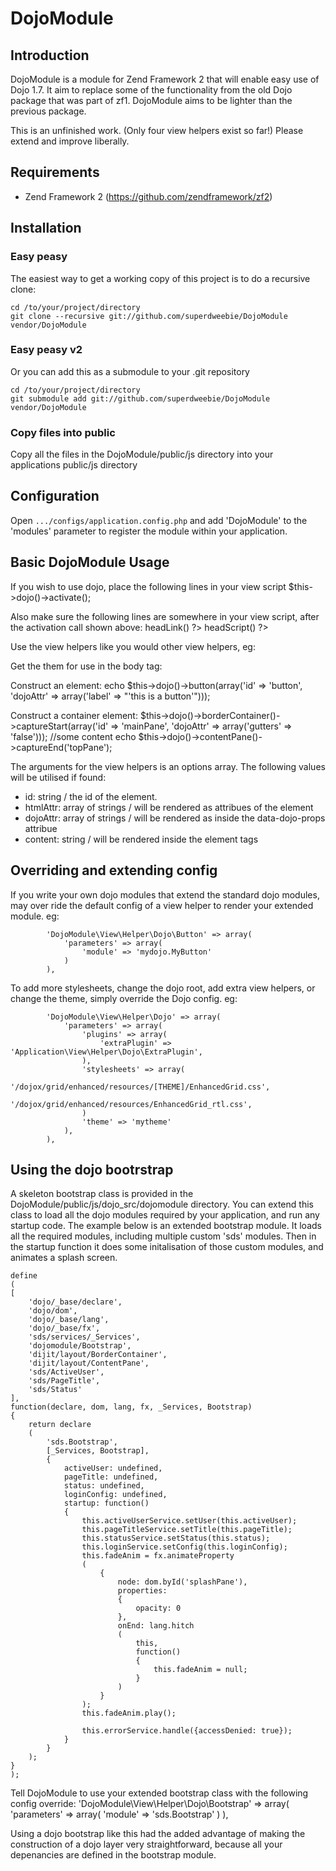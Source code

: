 DojoModule
==========

## Introduction
DojoModule is a module for Zend Framework 2 that will enable easy use of Dojo 1.7. It aim to replace some of the functionality from the old Dojo package that was part of zf1. DojoModule aims to be lighter than the previous package.

This is an unfinished work. (Only four view helpers exist so far!) Please extend and improve liberally.

## Requirements
  * Zend Framework 2 (https://github.com/zendframework/zf2)
  
## Installation
### Easy peasy
The easiest way to get a working copy of this project is to do a recursive clone:

    cd /to/your/project/directory
    git clone --recursive git://github.com/superdweebie/DojoModule vendor/DojoModule

### Easy peasy v2
Or you can add this as a submodule to your .git repository

    cd /to/your/project/directory
    git submodule add git://github.com/superdweebie/DojoModule  vendor/DojoModule

### Copy files into public
Copy all the files in the DojoModule/public/js directory into your applications public/js directory
	
## Configuration

Open `.../configs/application.config.php` and add 'DojoModule'
to the 'modules' parameter to register the module within your application.
	
## Basic DojoModule Usage

If you wish to use dojo, place the following lines in your view script
    $this->dojo()->activate();

Also make sure the following lines are somewhere in your view script, after the activation call shown above:
    <?php echo $this->headLink() ?>
    <?php echo $this->headScript() ?>   

Use the view helpers like you would other view helpers, eg:

Get the them for use in the body tag:
    <body class="<?php echo $this->dojo()->getTheme();?>">

Construct an element:
    echo $this->dojo()->button(array('id' => 'button', 'dojoAttr' => array('label' => "'this is a button'")));  

Construct a container element:
    $this->dojo()->borderContainer()->captureStart(array('id' => 'mainPane', 'dojoAttr' => array('gutters' => 'false')));
        //some content
    echo $this->dojo()->contentPane()->captureEnd('topPane');

The arguments for the view helpers is an options array. The following values will be utilised if found:
* id: string / the id of the element.
* htmlAttr: array of strings / will be rendered as attribues of the element
* dojoAttr: array of strings / will be rendered as inside the data-dojo-props attribue
* content: string / will be rendered inside the element tags

## Overriding and extending config

If you write your own dojo modules that extend the standard dojo modules, may over ride the default config of a view helper to render your extended module. eg:

            'DojoModule\View\Helper\Dojo\Button' => array(
                'parameters' => array(
                    'module' => 'mydojo.MyButton'
                )
            ),     

To add more stylesheets, change the dojo root, add extra view helpers, or change the theme, simply override the Dojo config. eg:

            'DojoModule\View\Helper\Dojo' => array(
                'parameters' => array(
                    'plugins' => array(
                        'extraPlugin' => 'Application\View\Helper\Dojo\ExtraPlugin',                              
                    ),
                    'stylesheets' => array(
                        '/dojox/grid/enhanced/resources/[THEME]/EnhancedGrid.css',
                        '/dojox/grid/enhanced/resources/EnhancedGrid_rtl.css',
                    )
                    'theme' => 'mytheme'
                ),                    
            ),
	
## Using the dojo bootrstrap

A skeleton bootstrap class is provided in the DojoModule/public/js/dojo_src/dojomodule directory. You can extend this class to load all the dojo modules required by your application, and run any startup code. The example below is an extended bootstrap module. It loads all the required modules, including multiple custom 'sds' modules. Then in the startup function it does some initalisation of those custom modules, and animates a splash screen.

    define
    (
    [
        'dojo/_base/declare',  
        'dojo/dom',
        'dojo/_base/lang',     
        'dojo/_base/fx',          
        'sds/services/_Services',
        'dojomodule/Bootstrap',        
        'dijit/layout/BorderContainer',
        'dijit/layout/ContentPane',        
        'sds/ActiveUser',        
        'sds/PageTitle',
        'sds/Status'        
    ], 
    function(declare, dom, lang, fx, _Services, Bootstrap)
    {       
        return declare
        (
            'sds.Bootstrap',
            [_Services, Bootstrap],
            {
                activeUser: undefined,
                pageTitle: undefined,
                status: undefined,
                loginConfig: undefined,
                startup: function()
                {
                    this.activeUserService.setUser(this.activeUser);
                    this.pageTitleService.setTitle(this.pageTitle);                
                    this.statusService.setStatus(this.status);
                    this.loginService.setConfig(this.loginConfig);                  
                    this.fadeAnim = fx.animateProperty
                    (
                        {
                            node: dom.byId('splashPane'),
                            properties: 
                            {
                                opacity: 0
                            },
                            onEnd: lang.hitch
                            (
                                this, 
                                function()
                                {
                                    this.fadeAnim = null;
                                }
                            )
                        }
                    );
                    this.fadeAnim.play();    
                    
                    this.errorService.handle({accessDenied: true});
                }
            }
        );
    }
    );

Tell DojoModule to use your extended bootstrap class with the following config override:
            'DojoModule\View\Helper\Dojo\Bootstrap' => array(
                'parameters' => array(
                    'module' => 'sds.Bootstrap'
                )
            ),   

Using a dojo bootstrap like this had the added advantage of making the construction of a dojo layer very straightforward, because all your depenancies are defined in the bootstrap module.
